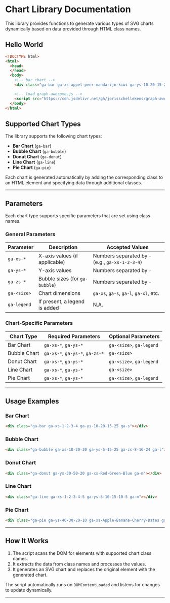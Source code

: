 # Chart Library Documentation

This library provides functions to generate various types of SVG charts dynamically based on data provided through HTML class names.

## Hello World

```html
<!DOCTYPE html>
<html>
  <head>
  </head>
  <body>
    <!-- bar chart -->
    <div class="ga-bar ga-xs-appel-peer-mandarijn-kiwi ga-ys-10-20-15-25 ga-s ga-legend"></div>

    <!-- load graph-awesome.js -->
    <script src="https://cdn.jsdelivr.net/gh/jorisschellekens/graph-awesome@main/graph_awesome.js"></script>
  </body>
</html>
```

## Supported Chart Types

The library supports the following chart types:

- **Bar Chart** (`ga-bar`)
- **Bubble Chart** (`ga-bubble`)
- **Donut Chart** (`ga-donut`)
- **Line Chart** (`ga-line`)
- **Pie Chart** (`ga-pie`)

Each chart is generated automatically by adding the corresponding class to an HTML element and specifying data through additional classes.

---

## Parameters

Each chart type supports specific parameters that are set using class names.

### General Parameters

| Parameter     | Description                      | Accepted Values                                  |
|---------------|----------------------------------|--------------------------------------------------|
| `ga-xs-*`     | X-axis values (if applicable)    | Numbers separated by `-` (e.g., `ga-xs-1-2-3-4`) |
| `ga-ys-*`     | Y-axis values                    | Numbers separated by `-`                         |
| `ga-zs-*`     | Bubble sizes (for `ga-bubble`)   | Numbers separated by `-`                         |
| `ga-<size>`   | Chart dimensions                 | `ga-xs`, `ga-s`, `ga-l`, `ga-xl`, etc.           |
| `ga-legend`   | If present, a legend is added    | N.A.                                             |

### Chart-Specific Parameters

| Chart Type   | Required Parameters             | Optional Parameters      |
|--------------|---------------------------------|--------------------------|
| Bar Chart    | `ga-xs-*`, `ga-ys-*`            | `ga-<size>`, `ga-legend` |
| Bubble Chart | `ga-xs-*`, `ga-ys-*`, `ga-zs-*` | `ga-<size>`              |
| Donut Chart  | `ga-xs-*`, `ga-ys-*`            | `ga-<size>`, `ga-legend` |
| Line Chart   | `ga-xs-*`, `ga-ys-*`            | `ga-<size>`              |
| Pie Chart    | `ga-xs-*`, `ga-ys-*`            | `ga-<size>`, `ga-legend` |

---

## Usage Examples

### Bar Chart
```html
<div class="ga-bar ga-xs-1-2-3-4 ga-ys-10-20-15-25 ga-s"></div>
```

### Bubble Chart
```html
<div class="ga-bubble ga-xs-10-20-30 ga-ys-5-15-25 ga-zs-8-16-24 ga-l"></div>
```

### Donut Chart
```html
<div class="ga-donut ga-ys-30-50-20 ga-xs-Red-Green-Blue ga-m"></div>
```

### Line Chart
```html
<div class="ga-line ga-xs-1-2-3-4-5 ga-ys-5-10-15-10-5 ga-m"></div>
```

### Pie Chart
```html
<div class="ga-pie ga-ys-40-30-20-10 ga-xs-Apple-Banana-Cherry-Dates ga-l"></div>
```

---

## How It Works

1. The script scans the DOM for elements with supported chart class names.
2. It extracts the data from class names and processes the values.
3. It generates an SVG chart and replaces the original element with the generated chart.

The script automatically runs on `DOMContentLoaded` and listens for changes to update dynamically.

---

